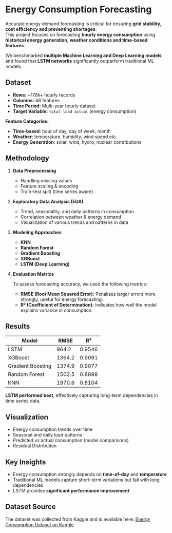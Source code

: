 # Energy Consumption Forecasting  

Accurate energy demand forecasting is critical for ensuring **grid stability, cost efficiency and preventing shortages**.  
This project focuses on forecasting **hourly energy consumption** using **historical energy generation, weather conditions and time-based features**.  

We benchmarked **multiple Machine Learning and Deep Learning models** and found that **LSTM networks** significantly outperform traditional ML models. 

## Dataset  

- **Rows:** ~178k+ hourly records  
- **Columns:** 48 features  
- **Time Period:** Multi-year hourly dataset  
- **Target Variable:** `total load actual` (energy consumption)  

**Feature Categories:**  
- **Time-based**: hour of day, day of week, month 
- **Weather**: temperature, humidity, wind speed etc.  
- **Energy Generation**: solar, wind, hydro, nuclear contributions

## Methodology  

1. **Data Preprocessing**  
   - Handling missing values  
   - Feature scaling & encoding  
   - Train-test split (time series aware)  

2. **Exploratory Data Analysis (EDA)**  
   - Trend, seasonality, and daily patterns in consumption  
   - Correlation between weather & energy demand  
   - Visualization of various trends and oatterns in data 

3. **Modeling Approaches**  
   - **KNN**  
   - **Random Forest**  
   - **Gradient Boosting**  
   - **XGBoost**  
   - **LSTM (Deep Learning)**

4. **Evaluation Metrics**
   
   To assess forecasting accuracy, we used the following metrics:
   - **RMSE (Root Mean Squared Error):** Penalizes larger errors more strongly, useful for energy forecasting.
   - **R² (Coefficient of Determination):** Indicates how well the model explains variance in consumption.  

## Results
| Model              | RMSE     | R²      |
|--------------------|----------|---------|
| LSTM               | 964.2    | 0.9546  |
| XGBoost            | 1364.2   | 0.9091  |
| Gradient Boosting  | 1374.9   | 0.9077  |
| Random Forest      | 1502.5   | 0.8898  |
| KNN                | 1970.6   | 0.8104  |

**LSTM performed best**, effectively capturing long-term dependencies in time series data.

## Visualization  

- Energy consumption trends over time  
- Seasonal and daily load patterns  
- Predicted vs actual consumption (model comparisons)
- Residual Distribution

## Key Insights  

- Energy consumption strongly depends on **time-of-day** and **temperature**  
- Traditional ML models capture short-term variations but fail with long dependencies  
- LSTM provides **significant performance improvement**  

## Dataset Source  

The dataset was collected from Kaggle and is available here: [Energy Consumption Dataset on Kaggle]([https://www.kaggle.com/](https://www.kaggle.com/datasets/nicholasjhana/energy-consumption-generation-prices-and-weather/))  
